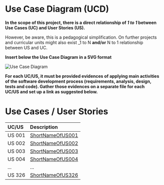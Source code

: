 # Use Case Diagram (UCD)

**In the scope of this project, there is a direct relationship of _1 to 1_ between Use Cases (UC) and User Stories (US).**

However, be aware, this is a pedagogical simplification. On further projects and curricular units might also exist _1 to N **and/or** N to 1 relationship between US and UC.

**Insert below the Use Case Diagram in a SVG format**

![Use Case Diagram](UCD.svg)

**For each UC/US, it must be provided evidences of applying main activities of the software development process (requirements, analysis, design, tests and code). Gather those evidences on a separate file for each UC/US and set up a link as suggested below.**

# Use Cases / User Stories
| UC/US  | Description                  |                   
|:-------|:-----------------------------|
| US 001 | [ShortNameOfUS001](US001.md) |
| US 002 | [ShortNameOfUS002](US002.md) |
| US 003 | [ShortNameOfUS003](US003.md) |
| US 004 | [ShortNameOfUS004](US004.md) |
| ...    | ...                          |
| US 326 | [ShortNameOfUS326](US326.md) |

